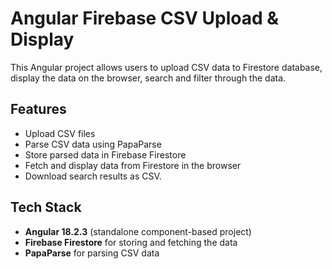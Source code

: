 # Angular Firebase CSV Upload & Display

This Angular project allows users to upload CSV data to Firestore database, display the data on the browser, search and filter through the data.

## Features

- Upload CSV files
- Parse CSV data using PapaParse
- Store parsed data in Firebase Firestore
- Fetch and display data from Firestore in the browser
- Download search results as CSV.

## Tech Stack

- **Angular 18.2.3** (standalone component-based project)
- **Firebase Firestore** for storing and fetching the data
- **PapaParse** for parsing CSV data
